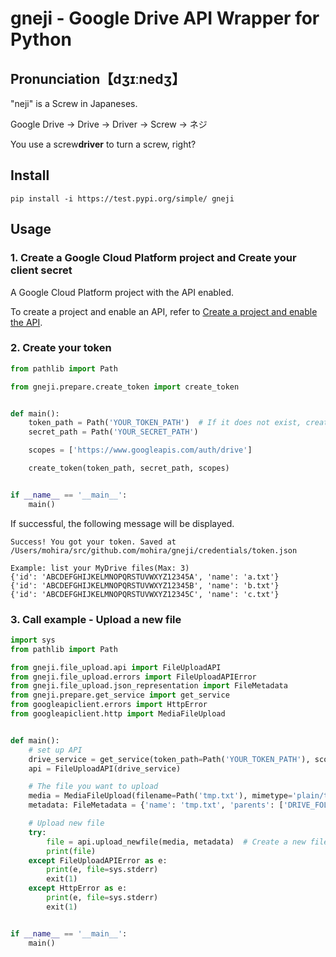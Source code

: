 # gneji - Google Drive API Wrapper for Python

## Pronunciation【dʒɪːnedʒ】
"neji" is a Screw in Japaneses.

Google Drive -> Drive -> Driver -> Screw -> ネジ

You use a screw**driver** to turn a screw, right?

## Install

```
pip install -i https://test.pypi.org/simple/ gneji
```

## Usage

### 1. Create a Google Cloud Platform project and Create your client secret
A Google Cloud Platform project with the API enabled.

To create a project and enable an API, refer to [Create a project and enable the API](https://developers.google.com/workspace/guides/create-project).

### 2. Create your token

```python
from pathlib import Path

from gneji.prepare.create_token import create_token


def main():
    token_path = Path('YOUR_TOKEN_PATH')  # If it does not exist, create a new one. 
    secret_path = Path('YOUR_SECRET_PATH')

    scopes = ['https://www.googleapis.com/auth/drive']

    create_token(token_path, secret_path, scopes)


if __name__ == '__main__':
    main()

```

If successful, the following message will be displayed.

```
Success! You got your token. Saved at /Users/mohira/src/github.com/mohira/gneji/credentials/token.json

Example: list your MyDrive files(Max: 3)
{'id': 'ABCDEFGHIJKELMNOPQRSTUVWXYZ12345A', 'name': 'a.txt'}
{'id': 'ABCDEFGHIJKELMNOPQRSTUVWXYZ12345B', 'name': 'b.txt'}
{'id': 'ABCDEFGHIJKELMNOPQRSTUVWXYZ12345C', 'name': 'c.txt'}
```

### 3. Call example - Upload a new file

```python
import sys
from pathlib import Path

from gneji.file_upload.api import FileUploadAPI
from gneji.file_upload.errors import FileUploadAPIError
from gneji.file_upload.json_representation import FileMetadata
from gneji.prepare.get_service import get_service
from googleapiclient.errors import HttpError
from googleapiclient.http import MediaFileUpload


def main():
    # set up API
    drive_service = get_service(token_path=Path('YOUR_TOKEN_PATH'), scopes=['https://www.googleapis.com/auth/drive'])
    api = FileUploadAPI(drive_service)

    # The file you want to upload
    media = MediaFileUpload(filename=Path('tmp.txt'), mimetype='plain/text')
    metadata: FileMetadata = {'name': 'tmp.txt', 'parents': ['DRIVE_FOLDER_ID']}

    # Upload new file
    try:
        file = api.upload_newfile(media, metadata)  # Create a new file in the folder
        print(file)
    except FileUploadAPIError as e:
        print(e, file=sys.stderr)
        exit(1)
    except HttpError as e:
        print(e, file=sys.stderr)
        exit(1)


if __name__ == '__main__':
    main()

```


